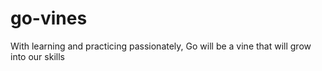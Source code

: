 # go-vines
With learning and practicing passionately, Go will be a vine that will grow into our skills
